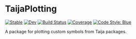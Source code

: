 # TaijaPlotting

[![Stable](https://img.shields.io/badge/docs-stable-blue.svg)](https://JuliaTrustworthyAI.github.io/TaijaPlotting.jl/stable/)
[![Dev](https://img.shields.io/badge/docs-dev-blue.svg)](https://JuliaTrustworthyAI.github.io/TaijaPlotting.jl/dev/)
[![Build Status](https://github.com/JuliaTrustworthyAI/TaijaPlotting.jl/actions/workflows/CI.yml/badge.svg?branch=main)](https://github.com/JuliaTrustworthyAI/TaijaPlotting.jl/actions/workflows/CI.yml?query=branch%3Amain)
[![Coverage](https://codecov.io/gh/JuliaTrustworthyAI/TaijaPlotting.jl/branch/main/graph/badge.svg)](https://codecov.io/gh/JuliaTrustworthyAI/TaijaPlotting.jl)
[![Code Style: Blue](https://img.shields.io/badge/code%20style-blue-4495d1.svg)](https://github.com/invenia/BlueStyle)

A package for plotting custom symbols from Taija packages.